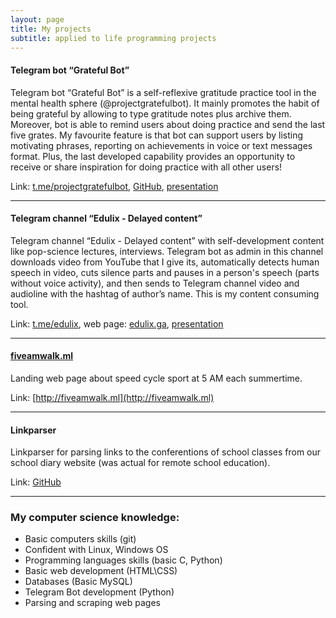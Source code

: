 ```yaml
---
layout: page
title: My projects
subtitle: applied to life programming projects
---
```


#### Telegram bot “Grateful Bot”
Telegram bot “Grateful Bot” is a self-reflexive gratitude practice tool in the mental health sphere (@projectgratefulbot). It mainly promotes the habit of being grateful by allowing to type gratitude notes plus archive them. Moreover, bot is able to remind users about doing practice and send the last five grates. My favourite feature is that bot can support users by listing motivating phrases, reporting on achievements in voice or text messages format. Plus, the last developed capability provides an opportunity to receive or share inspiration for doing practice with all other users!

Link: [t.me/projectgratefulbot](https://t.me/projectgratefulbot), [GitHub](https://github.com/vedulix/notes_bot), [presentation](https://docs.google.com/presentation/d/1wpl6_r2ptjd7r10C1O6HczmbL_djjuJKeI5qvG2Oky4/edit?usp=sharing)

------




#### Telegram channel “Edulix - Delayed content”
Telegram channel “Edulix - Delayed content” with self-development content like pop-science lectures, interviews. Telegram bot as admin in this channel downloads video from YouTube that I give its, automatically detects human speech in video, cuts silence parts and pauses in a person's speech (parts without voice activity), and then sends to Telegram channel video and audioline with the hashtag of author’s name. This is my content consuming tool.

Link: [t.me/edulix](https://t.me/edulix), web page: [edulix.ga](http://edulix.ga), [presentation](https://docs.google.com/presentation/d/1Hliyr5gM4Saimw7DKjqFW4UK9vSlByMurKBZtSt-wSg/edit?usp=sharing)

------



#### [fiveamwalk.ml](http://fiveamwalk.ml)

Landing web page about speed cycle sport at 5 AM each summertime.

Link: [http://fiveamwalk.ml](http://fiveamwalk.ml)

------



#### Linkparser
Linkparser for parsing links to the conferentions of school classes from our school diary website (was actual for remote school education).

Link: [GitHub](https://github.com/vedulix/linksparser)

------



### My computer science knowledge:


- Basic computers skills (git)
- Confident with Linux, Windows OS
- Programming languages skills (basic C, Python)
- Basic web development (HTML\CSS)
- Databases (Basic MySQL)
- Telegram Bot development (Python)
- Parsing and scraping web pages
